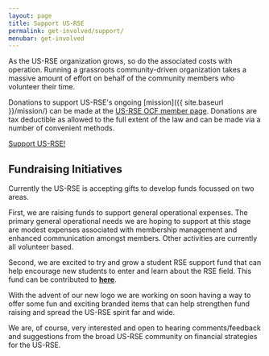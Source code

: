 ```yaml
---
layout: page
title: Support US-RSE
permalink: get-involved/support/
menubar: get-involved
---
```


As the US-RSE organization grows, so do the associated costs with operation.
Running a grassroots community-driven organization takes a massive amount of effort on behalf of the community members who volunteer their time.

Donations to support US-RSE's ongoing [mission]({{ site.baseurl }}/mission/) can be made at the [US-RSE OCF member page](https://opencollective.com/usrse).
Donations are tax deductible as allowed to the full extent of the law and can be made via a number of convenient methods.

<!-- It would be nice to have this be a big button at some point -->
[Support US-RSE!](https://opencollective.com/usrse) 

## Fundraising Initiatives 

Currently the US-RSE is accepting gifts to develop funds focussed on two areas.  

First, we are raising funds to support general operational expenses. The primary general operational needs we are hoping to support at this stage are modest expenses associated with membership management and enhanced communication amongst members. Other activities are currently all volunteer based. 

Second, we are excited to try and grow a student RSE support fund that can help encourage new students to enter and learn about the RSE field. This fund can be contributed to [__here__](https://opencollective.com/usrse/projects/student-spot-awards).

With the advent of our new logo we are working on soon having a way to offer some fun and exciting branded items that can help strengthen fund raising and spread the US-RSE spirit far and wide. 

We are, of course, very interested and open to hearing comments/feedback and suggestions from the broad US-RSE community on financial strategies for the US-RSE. 


